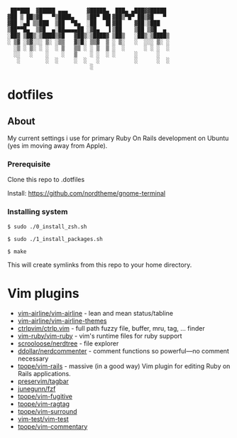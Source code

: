 
```

 ██▀███  ▓█████ ▄▄▄      ▓█████▄  ███▄ ▄███▓▓█████
▓██ ▒ ██▒▓█   ▀▒████▄    ▒██▀ ██▌▓██▒▀█▀ ██▒▓█   ▀
▓██ ░▄█ ▒▒███  ▒██  ▀█▄  ░██   █▌▓██    ▓██░▒███
▒██▀▀█▄  ▒▓█  ▄░██▄▄▄▄██ ░▓█▄   ▌▒██    ▒██ ▒▓█  ▄
░██▓ ▒██▒░▒████▒▓█   ▓██▒░▒████▓ ▒██▒   ░██▒░▒████▒
░ ▒▓ ░▒▓░░░ ▒░ ░▒▒   ▓▒█░ ▒▒▓  ▒ ░ ▒░   ░  ░░░ ▒░ ░
  ░▒ ░ ▒░ ░ ░  ░ ▒   ▒▒ ░ ░ ▒  ▒ ░  ░      ░ ░ ░  ░
  ░░   ░    ░    ░   ▒    ░ ░  ░ ░      ░      ░
   ░        ░  ░     ░  ░   ░           ░      ░  ░
                          ░
```


# dotfiles

## About
My current settings i use for primary Ruby On Rails development on Ubuntu (yes im moving away from Apple).

### Prerequisite

Clone this repo to .dotfiles

Install:
https://github.com/nordtheme/gnome-terminal

### Installing system

```console
$ sudo ./0_install_zsh.sh
```

```console
$ sudo ./1_install_packages.sh
```

```console
$ make
```
This will create symlinks from this repo to your home directory.

# Vim plugins

* [vim-airline/vim-airline](https://github.com/vim-airline/vim-airline) - lean and mean status/tabline
* [vim-airline/vim-airline-themes](https://github.com/vim-airline/vim-airline-themes)
* [ctrlpvim/ctrlp.vim](https://github.com/ctrlpvim/ctrlp.vim) - full path fuzzy file, buffer, mru, tag, ... finder
* [vim-ruby/vim-ruby](https://github.com/vim-ruby/vim-ruby) - vim's runtime files for ruby support
* [scrooloose/nerdtree](https://github.com/preservim/nerdtree) - file explorer
* [ddollar/nerdcommenter](https://github.com/preservim/nerdcommenter) - comment functions so powerful—no comment necessary
* [tpope/vim-rails](https://github.com/tpope/vim-rails) - massive (in a good way) Vim plugin for editing Ruby on Rails applications.
* [preservim/tagbar]()
* [junegunn/fzf]()
* [tpope/vim-fugitive]()
* [tpope/vim-ragtag]()
* [tpope/vim-surround]()
* [vim-test/vim-test]()
* [tpope/vim-commentary]()

